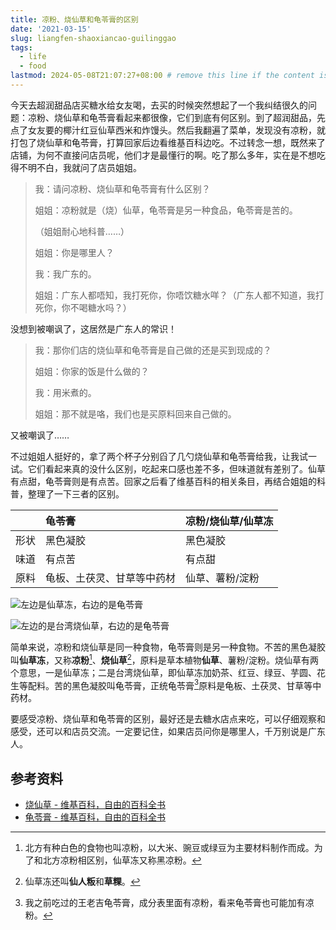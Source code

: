 ```yaml
---
title: 凉粉、烧仙草和龟苓膏的区别
date: '2021-03-15'
slug: liangfen-shaoxiancao-guilinggao
tags:
  - life
  - food
lastmod: 2024-05-08T21:07:27+08:00 # remove this line if the content is actually changed
---
```


今天去超润甜品店买糖水给女友喝，去买的时候突然想起了一个我纠结很久的问题：凉粉、烧仙草和龟苓膏看起来都很像，它们到底有何区别。到了超润甜品，先点了女友要的椰汁红豆仙草西米和炸馒头。然后我翻遍了菜单，发现没有凉粉，就打包了烧仙草和龟苓膏，打算回家后边看维基百科边吃。不过转念一想，既然来了店铺，为何不直接问店员呢，他们才是最懂行的啊。吃了那么多年，实在是不想吃得不明不白，我就问了店员姐姐。

> 我：请问凉粉、烧仙草和龟苓膏有什么区别？
>
> 姐姐：凉粉就是（烧）仙草，龟苓膏是另一种食品，龟苓膏是苦的。
>
>（姐姐耐心地科普……）
>
> 姐姐：你是哪里人？
>
> 我：我广东的。
>
> 姐姐：广东人都唔知，我打死你，你唔饮糖水咩？（广东人都不知道，我打死你，你不喝糖水吗？）

没想到被嘲讽了，这居然是广东人的常识！

> 我：那你们店的烧仙草和龟苓膏是自己做的还是买到现成的？
>
> 姐姐：你家的饭是什么做的？
>
> 我：用米煮的。
>
> 姐姐：那不就是咯，我们也是买原料回来自己做的。

又被嘲讽了……

不过姐姐人挺好的，拿了两个杯子分别舀了几勺烧仙草和龟苓膏给我，让我试一试。它们看起来真的没什么区别，吃起来口感也差不多，但味道就有差别了。仙草有点甜，龟苓膏则是有点苦。回家之后看了维基百科的相关条目，再结合姐姐的科普，整理了一下三者的区别。

|      | 龟苓膏                     | 凉粉/烧仙草/仙草冻 |
| :--- | :------------------------- | :----------------- |
| 形状 | 黑色凝胶                   | 黑色凝胶           |
| 味道 | 有点苦                     | 有点甜             |
| 原料 | 龟板、土茯灵、甘草等中药材 | 仙草、薯粉/淀粉    |


![](https://cdn.jsdelivr.net/gh/CyrusYip/blog-static/images/2021-03-15_liangfen-guilinggao.jpg "左边是仙草冻，右边的是龟苓膏")

![](https://cdn.jsdelivr.net/gh/CyrusYip/blog-static/images/2021-03-15_shaoxiancao-guilinggao.jpg "左边的是台湾烧仙草，右边的是龟苓膏")

简单来说，凉粉和烧仙草是同一种食物，龟苓膏则是另一种食物。不苦的黑色凝胶叫**仙草冻**，又称**凉粉**[^fen]、**烧仙草**[^cao]，原料是草本植物**仙草**、薯粉/淀粉。烧仙草有两个意思，一是仙草冻；二是台湾烧仙草，即仙草冻加奶茶、红豆、绿豆、芋圆、花生等配料。苦的黑色凝胶叫龟苓膏，正统龟苓膏[^gao]原料是龟板、土茯灵、甘草等中药材。

[^fen]: 北方有种白色的食物也叫凉粉，以大米、豌豆或绿豆为主要材料制作而成。为了和北方凉粉相区别，仙草冻又称黑凉粉。

[^cao]: 仙草冻还叫**仙人粄**和**草粿**。

[^gao]: 我之前吃过的王老吉龟苓膏，成分表里面有凉粉，看来龟苓膏也可能加有凉粉。

要感受凉粉、烧仙草和龟苓膏的区别，最好还是去糖水店点来吃，可以仔细观察和感受，还可以和店员交流。一定要记住，如果店员问你是哪里人，千万别说是广东人。

## 参考资料

- [烧仙草 - 维基百科，自由的百科全书](https://zh.wikipedia.org/wiki/%E7%87%92%E4%BB%99%E8%8D%89)
- [龟苓膏 - 维基百科，自由的百科全书](https://zh.wikipedia.org/wiki/%E9%BE%9C%E8%8B%93%E8%86%8F)
